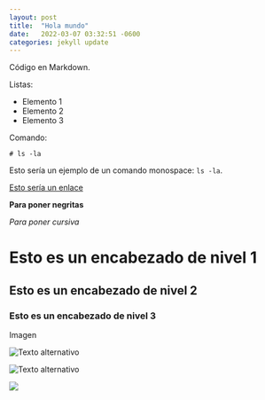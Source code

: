 ```yaml
---
layout: post
title:  "Hola mundo"
date:   2022-03-07 03:32:51 -0600
categories: jekyll update
---
```


Código en Markdown.

Listas:

- Elemento 1
- Elemento 2
- Elemento 3


Comando:

```
# ls -la
```

Esto sería un ejemplo de un comando monospace: `ls
-la`.

[Esto sería un enlace](https://iescelia.org)

**Para poner negritas**

*Para poner cursiva*

# Esto es un encabezado de nivel 1
## Esto es un encabezado de nivel 2
### Esto es un encabezado de nivel 3

Imagen

![Texto alternativo](https://i.blogs.es/e1feab/google-fotos/1366_2000.jpg)

![Texto alternativo](https://imagen_que_no_existe.jpg)

![]({{site.url}}/images/2022-03-07/imagen_prueba.jpg)
